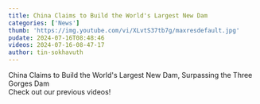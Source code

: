 ```yaml
---
title: China Claims to Build the World's Largest New Dam
categories: ['News']
thumb: 'https://img.youtube.com/vi/XLvtS37tb7g/maxresdefault.jpg'
pudate: 2024-07-16T08:48:46
videos: 2024-07-16-08-47-17
author: tin-sokhavuth
---
```

China Claims to Build the World's Largest New Dam, Surpassing the Three Gorges Dam<br/>
Check out our previous videos! 